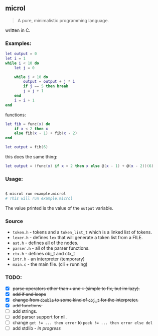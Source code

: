 ## microl
> A pure, minimalistic programming language.

written in C.

### Examples:
```lua
let output = 0
let i = 1
while i < 10 do
    let j = 0

    while j < 10 do
        output = output + j * i
        if j == 5 then break
        j = j + 1
    end
    i = i + 1
end
```

functions:

```lua
let fib = func(x) do
    if x < 2 then x
    else fib(x - 1) + fib(x - 2)
end

let output = fib(6)
```

this does the same thing:
```lua
let output = (func(x) if x < 2 then x else @(x - 1) + @(x - 2))(6)
```


### Usage:
```sh

$ microl run example.microl
# This will run example.microl

```
The value printed is the value of the `output` variable.

### Source

* `token.h` - tokens and a `token_list_t` which is a linked list of tokens.
* `lexer.h` - defines `lex` that will generate a token list from a FILE.
* `ast.h` - defines all of the nodes.
* `parser.h` - all of the parser functions.
* `ctx.h` - defines obj_t and ctx_t
* `intr.h` - an interpreter (temporary)
* `main.c` - the main file. (cli + running)

### TODO:
* [x] ~~parse operators other than `+` and `*` (simple to fix, but im lazy).~~
* [x] ~~add if and loops~~
* [x] ~~change from `double` to some kind of `obj_t` for the interpreter.~~
* [x] ~~add functions.~~
* [ ] add strings.
* [ ] add parser support for nil.
* [ ] change `get != ... then error` to `peek != ... then error else del`
* [ ] add stdlib - *in progress*
